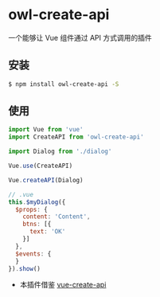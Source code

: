 # owl-create-api

一个能够让 Vue 组件通过 API 方式调用的插件

## 安装

```bash
$ npm install owl-create-api -S
```

## 使用

```js
import Vue from 'vue'
import CreateAPI from 'owl-create-api'

import Dialog from './dialog'

Vue.use(CreateAPI)

Vue.createAPI(Dialog)
```

```js
// .vue
this.$myDialog({
  $props: {
    content: 'Content',
    btns: [{
      text: 'OK'
    }]
  },
  $events: {
  }
}).show()
```

* 本插件借鉴 [vue-create-api](https://github.com/cube-ui/vue-create-api)


